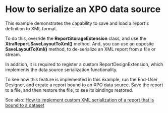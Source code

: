 # How to serialize an XPO data source


<p>This example demonstrates the capability to save and load a report's definition to XML format.</p><p>To do this, override the <strong>ReportStorageExtension</strong> class, and use the <strong>XtraReport.SaveLayoutToXml()</strong> method. And, you can use an opposite <strong>SaveLayoutToXml()</strong> method, to de-serialize an XML report  from a file or stream.</p><p>In addition, it is required to register a custom ReportDesignExtension, which implements the data source serialization functionality.</p><p>To see how this feature is implemented in this example, run the End-User Designer, and create a report bound to an XPO data source. Save the report to a file, and then restore the file, to see its bindings restored.</p><p>See also: <a href="https://www.devexpress.com/Support/Center/p/E3157">How to implement custom XML serialization of a report that is bound to a dataset</a> <br />
</p>

<br/>


